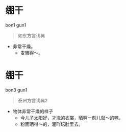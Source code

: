 # 绷干
bon1 gun1
> 如东方言词典
- 非常干燥。
  - 麦晒得～。


# 绷干
bon3 gun1
> 泰州方言词典2
- 物体非常干燥的样子
  - 今儿子太阳好，才洗的衣裳，晒啊一刻儿就～的唻。
  - 粉面晒得～的，灌吖坛肚里去。